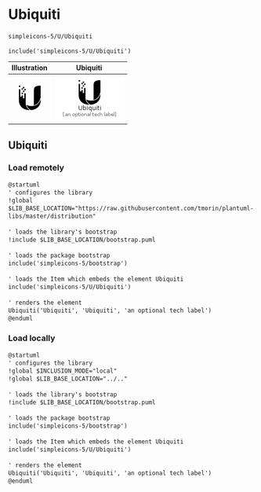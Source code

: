 # Ubiquiti


```text
simpleicons-5/U/Ubiquiti
```

```text
include('simpleicons-5/U/Ubiquiti')
```



| Illustration | Ubiquiti |
| :---: | :---: |
| ![illustration for Illustration](../../simpleicons-5/U/Ubiquiti.png) | ![illustration for Ubiquiti](../../simpleicons-5/U/Ubiquiti.Local.png) |




## Ubiquiti

### Load remotely
```plantuml
@startuml
' configures the library
!global $LIB_BASE_LOCATION="https://raw.githubusercontent.com/tmorin/plantuml-libs/master/distribution"

' loads the library's bootstrap
!include $LIB_BASE_LOCATION/bootstrap.puml

' loads the package bootstrap
include('simpleicons-5/bootstrap')

' loads the Item which embeds the element Ubiquiti
include('simpleicons-5/U/Ubiquiti')

' renders the element
Ubiquiti('Ubiquiti', 'Ubiquiti', 'an optional tech label')
@enduml
```

### Load locally
```plantuml
@startuml
' configures the library
!global $INCLUSION_MODE="local"
!global $LIB_BASE_LOCATION="../.."

' loads the library's bootstrap
!include $LIB_BASE_LOCATION/bootstrap.puml

' loads the package bootstrap
include('simpleicons-5/bootstrap')

' loads the Item which embeds the element Ubiquiti
include('simpleicons-5/U/Ubiquiti')

' renders the element
Ubiquiti('Ubiquiti', 'Ubiquiti', 'an optional tech label')
@enduml
```

